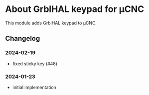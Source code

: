 # About GrblHAL keypad for µCNC

This module adds GrblHAL keypad to µCNC.

## Changelog

### 2024-02-19

- fixed sticky key (#48)

### 2024-01-23

- initial implementation
